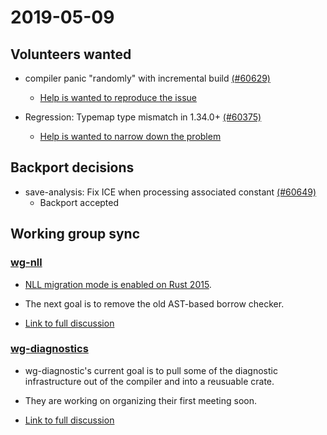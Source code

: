 # 2019-05-09

## Volunteers wanted

- compiler panic "randomly" with incremental build [(#60629)](https://github.com/rust-lang/rust/issues/60629)
  - [Help is wanted to reproduce the issue](https://rust-lang.zulipchat.com/#narrow/stream/131828-t-compiler/topic/weekly.20meeting.202019-05-09.20.2354818/near/165255081)
  
- Regression: Typemap type mismatch in 1.34.0+ [(#60375)](https://github.com/rust-lang/rust/issues/60375)
  - [Help is wanted to narrow down the problem](https://rust-lang.zulipchat.com/#narrow/stream/131828-t-compiler/topic/weekly.20meeting.202019-05-09.20.2354818/near/165255267)

## Backport decisions

- save-analysis: Fix ICE when processing associated constant [(#60649)](https://github.com/rust-lang/rust/pull/60649)
  - Backport accepted

## Working group sync

### [wg-nll](../../../working-groups/nll/)

- [NLL migration mode is enabled on Rust 2015](https://github.com/rust-lang/rust/pull/59114).

- The next goal is to remove the old AST-based borrow checker.

- [Link to full discussion](https://rust-lang.zulipchat.com/#narrow/stream/131828-t-compiler/topic/weekly.20meeting.202019-05-09.20.2354818/near/165259126)

### [wg-diagnostics](../../../working-groups/diagnostics/)

- wg-diagnostic's current goal is to pull some of the diagnostic infrastructure out of the compiler and into a reusuable crate.

- They are working on organizing their first meeting soon.

- [Link to full discussion](https://rust-lang.zulipchat.com/#narrow/stream/131828-t-compiler/topic/weekly.20meeting.202019-05-09.20.2354818/near/165259007)
